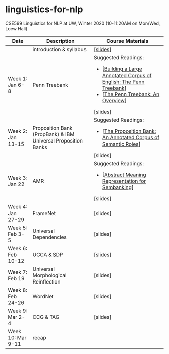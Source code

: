 # linguistics-for-nlp

CSE599 Linguistics for NLP at UW, Winter 2020 (10-11:20AM on Mon/Wed, Loew Hall)

| Date |	Description	 |Course Materials |
| ------------ | ------------ | ------------  |
|  | introduction & syllabus | [[slides](https://www.overleaf.com/read/rmgmskbgtzjg)]  |
|Week 1: Jan 6-8 | Penn Treebank |Suggested Readings:  <ul><li>[[Building a Large Annotated Corpus of English: The Penn Treebank](https://www.aclweb.org/anthology/J93-2004/)]</li><li>[[The Penn Treebank: An Overview](https://link.springer.com/chapter/10.1007/978-94-010-0201-1_1)]</li></ul> [slides]|
|Week 2: Jan 13-15     | Proposition Bank (PropBank) & IBM Universal Proposition Banks |Suggested Readings:  <ul><li>[[The Proposition Bank: An Annotated Corpus of Semantic Roles](https://www.aclweb.org/anthology/J05-1004/)]</li></ul>[slides]|
|Week 3: Jan 22     | AMR  |Suggested Readings:  <ul><li>[[Abstract Meaning Representation for Sembanking](https://www.aclweb.org/anthology/W13-2322/)]</li></ul>[slides]|
|Week 4: Jan 27-29  | FrameNet |[slides]|
|Week 5: Feb 3-5    | Universal Dependencies |[slides]|
|Week 6: Feb 10-12  | UCCA & SDP |[slides]|
|Week 7: Feb 19     | Universal Morphological Reinflection |[slides]|
|Week 8: Feb 24-26  | WordNet|[slides]|
|Week 9: Mar 2-4    | CCG & TAG |[slides]|
|Week 10: Mar 9-11  | recap ||


